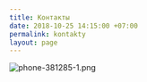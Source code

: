 ```yaml
---
title: Контакты
date: 2018-10-25 14:15:00 +07:00
permalink: kontakty
layout: page
---
```


![phone-381285-1.png](/uploads/phone-381285-1.png)
